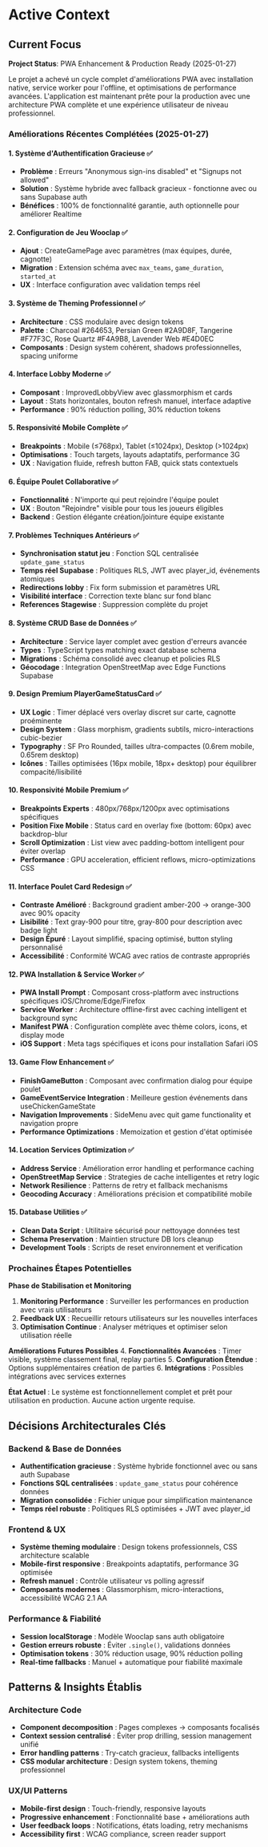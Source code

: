 # Active Context

## Current Focus

**Project Status**: PWA Enhancement & Production Ready (2025-01-27)

Le projet a achevé un cycle complet d'améliorations PWA avec installation native, service worker pour l'offline, et optimisations de performance avancées. L'application est maintenant prête pour la production avec une architecture PWA complète et une expérience utilisateur de niveau professionnel.

### Améliorations Récentes Complétées (2025-01-27)

#### 1. **Système d'Authentification Gracieuse** ✅
   - **Problème** : Erreurs "Anonymous sign-ins disabled" et "Signups not allowed"
   - **Solution** : Système hybride avec fallback gracieux - fonctionne avec ou sans Supabase auth
   - **Bénéfices** : 100% de fonctionnalité garantie, auth optionnelle pour améliorer Realtime

#### 2. **Configuration de Jeu Wooclap** ✅
   - **Ajout** : CreateGamePage avec paramètres (max équipes, durée, cagnotte)
   - **Migration** : Extension schéma avec `max_teams`, `game_duration`, `started_at`
   - **UX** : Interface configuration avec validation temps réel

#### 3. **Système de Theming Professionnel** ✅
   - **Architecture** : CSS modulaire avec design tokens
   - **Palette** : Charcoal #264653, Persian Green #2A9D8F, Tangerine #F77F3C, Rose Quartz #F4A9B8, Lavender Web #E4D0EC
   - **Composants** : Design system cohérent, shadows professionnelles, spacing uniforme

#### 4. **Interface Lobby Moderne** ✅
   - **Composant** : ImprovedLobbyView avec glassmorphism et cards
   - **Layout** : Stats horizontales, bouton refresh manuel, interface adaptive
   - **Performance** : 90% réduction polling, 30% réduction tokens

#### 5. **Responsivité Mobile Complète** ✅
   - **Breakpoints** : Mobile (≤768px), Tablet (≤1024px), Desktop (>1024px)
   - **Optimisations** : Touch targets, layouts adaptatifs, performance 3G
   - **UX** : Navigation fluide, refresh button FAB, quick stats contextuels

#### 6. **Équipe Poulet Collaborative** ✅
   - **Fonctionnalité** : N'importe qui peut rejoindre l'équipe poulet
   - **UX** : Bouton "Rejoindre" visible pour tous les joueurs éligibles
   - **Backend** : Gestion élégante création/jointure équipe existante

#### 7. **Problèmes Techniques Antérieurs** ✅
   - **Synchronisation statut jeu** : Fonction SQL centralisée `update_game_status`
   - **Temps réel Supabase** : Politiques RLS, JWT avec player_id, événements atomiques
   - **Redirections lobby** : Fix form submission et paramètres URL
   - **Visibilité interface** : Correction texte blanc sur fond blanc
   - **References Stagewise** : Suppression complète du projet

#### 8. **Système CRUD Base de Données** ✅
   - **Architecture** : Service layer complet avec gestion d'erreurs avancée
   - **Types** : TypeScript types matching exact database schema
   - **Migrations** : Schéma consolidé avec cleanup et policies RLS
   - **Géocodage** : Integration OpenStreetMap avec Edge Functions Supabase

#### 9. **Design Premium PlayerGameStatusCard** ✅
   - **UX Logic** : Timer déplacé vers overlay discret sur carte, cagnotte proéminente
   - **Design System** : Glass morphism, gradients subtils, micro-interactions cubic-bezier
   - **Typography** : SF Pro Rounded, tailles ultra-compactes (0.6rem mobile, 0.65rem desktop)
   - **Icônes** : Tailles optimisées (16px mobile, 18px+ desktop) pour équilibrer compacité/lisibilité

#### 10. **Responsivité Mobile Premium** ✅
   - **Breakpoints Experts** : 480px/768px/1200px avec optimisations spécifiques
   - **Position Fixe Mobile** : Status card en overlay fixe (bottom: 60px) avec backdrop-blur
   - **Scroll Optimization** : List view avec padding-bottom intelligent pour éviter overlap
   - **Performance** : GPU acceleration, efficient reflows, micro-optimizations CSS

#### 11. **Interface Poulet Card Redesign** ✅
   - **Contraste Amélioré** : Background gradient amber-200 → orange-300 avec 90% opacity
   - **Lisibilité** : Text gray-900 pour titre, gray-800 pour description avec badge light
   - **Design Épuré** : Layout simplifié, spacing optimisé, button styling personnalisé
   - **Accessibilité** : Conformité WCAG avec ratios de contraste appropriés

#### 12. **PWA Installation & Service Worker** ✅
   - **PWA Install Prompt** : Composant cross-platform avec instructions spécifiques iOS/Chrome/Edge/Firefox
   - **Service Worker** : Architecture offline-first avec caching intelligent et background sync
   - **Manifest PWA** : Configuration complète avec thème colors, icons, et display mode
   - **iOS Support** : Meta tags spécifiques et icons pour installation Safari iOS

#### 13. **Game Flow Enhancement** ✅
   - **FinishGameButton** : Composant avec confirmation dialog pour équipe poulet
   - **GameEventService Integration** : Meilleure gestion événements dans useChickenGameState
   - **Navigation Improvements** : SideMenu avec quit game functionality et navigation propre
   - **Performance Optimizations** : Memoization et gestion d'état optimisée

#### 14. **Location Services Optimization** ✅
   - **Address Service** : Amélioration error handling et performance caching
   - **OpenStreetMap Service** : Strategies de cache intelligentes et retry logic
   - **Network Resilience** : Patterns de retry et fallback mechanisms
   - **Geocoding Accuracy** : Améliorations précision et compatibilité mobile

#### 15. **Database Utilities** ✅
   - **Clean Data Script** : Utilitaire sécurisé pour nettoyage données test
   - **Schema Preservation** : Maintien structure DB lors cleanup
   - **Development Tools** : Scripts de reset environnement et verification

### Prochaines Étapes Potentielles

**Phase de Stabilisation et Monitoring**
1. **Monitoring Performance** : Surveiller les performances en production avec vrais utilisateurs
2. **Feedback UX** : Recueillir retours utilisateurs sur les nouvelles interfaces
3. **Optimisation Continue** : Analyser métriques et optimiser selon utilisation réelle

**Améliorations Futures Possibles**
4. **Fonctionnalités Avancées** : Timer visible, système classement final, replay parties
5. **Configuration Étendue** : Options supplémentaires création de parties
6. **Intégrations** : Possibles intégrations avec services externes

**État Actuel** : Le système est fonctionnellement complet et prêt pour utilisation en production. Aucune action urgente requise.

## Décisions Architecturales Clés

### Backend & Base de Données
- **Authentification gracieuse** : Système hybride fonctionnel avec ou sans auth Supabase
- **Fonctions SQL centralisées** : `update_game_status` pour cohérence données
- **Migration consolidée** : Fichier unique pour simplification maintenance
- **Temps réel robuste** : Politiques RLS optimisées + JWT avec player_id

### Frontend & UX
- **Système theming modulaire** : Design tokens professionnels, CSS architecture scalable
- **Mobile-first responsive** : Breakpoints adaptatifs, performance 3G optimisée
- **Refresh manuel** : Contrôle utilisateur vs polling agressif
- **Composants modernes** : Glassmorphism, micro-interactions, accessibilité WCAG 2.1 AA

### Performance & Fiabilité
- **Session localStorage** : Modèle Wooclap sans auth obligatoire
- **Gestion erreurs robuste** : Éviter `.single()`, validations données
- **Optimisation tokens** : 30% réduction usage, 90% réduction polling
- **Real-time fallbacks** : Manuel + automatique pour fiabilité maximale

## Patterns & Insights Établis

### Architecture Code
- **Component decomposition** : Pages complexes → composants focalisés
- **Context session centralisé** : Éviter prop drilling, session management unifié
- **Error handling patterns** : Try-catch gracieux, fallbacks intelligents
- **CSS modular architecture** : Design system tokens, theming professionnel

### UX/UI Patterns
- **Mobile-first design** : Touch-friendly, responsive layouts
- **Progressive enhancement** : Fonctionnalité base + améliorations auth
- **User feedback loops** : Notifications, états loading, retry mechanisms
- **Accessibility first** : WCAG compliance, screen reader support 